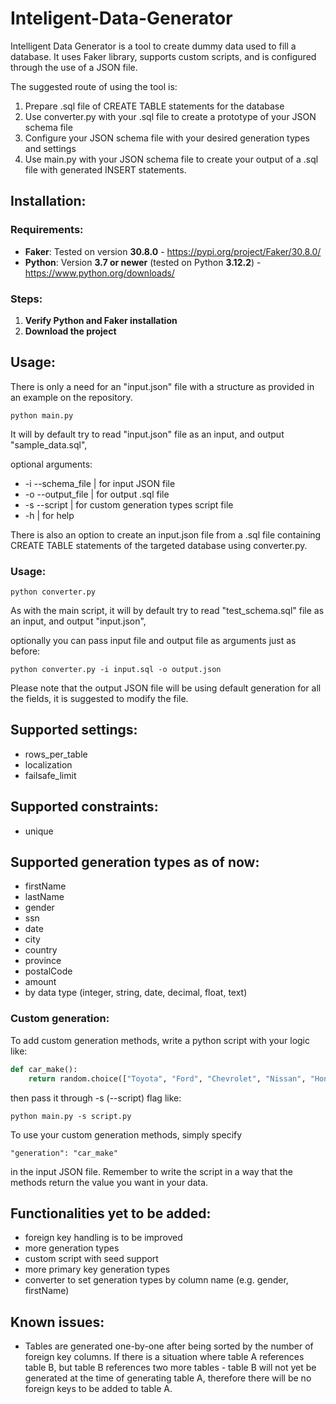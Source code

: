 # Inteligent-Data-Generator

Intelligent Data Generator is a tool to create dummy data used to fill a database. It uses Faker library, supports custom scripts, and is configured through the use of a JSON file.

The suggested route of using the tool is:
1. Prepare .sql file of CREATE TABLE statements for the database
2. Use converter.py with your .sql file to create a prototype of your JSON schema file
3. Configure your JSON schema file with your desired generation types and settings
4. Use main.py with your JSON schema file to create your output of a .sql file with generated INSERT statements.

## Installation:

### Requirements:
- **Faker**: Tested on version **30.8.0** - https://pypi.org/project/Faker/30.8.0/
- **Python**: Version **3.7 or newer** (tested on Python **3.12.2**) - https://www.python.org/downloads/

### Steps:

1. **Verify Python and Faker installation**
2. **Download the project**
  
## Usage:

There is only a need for an "input.json" file with a structure as provided in an example on the repository.

```
python main.py
```
It will by default try to read "input.json" file as an input, and output "sample_data.sql",

optional arguments:
- -i --schema_file | for input JSON file 
- -o --output_file | for output .sql file
- -s --script | for custom generation types script file
- -h | for help

There is also an option to create an input.json file from a .sql file containing CREATE TABLE statements of the targeted database using converter.py.

### Usage:

```
python converter.py
```
As with the main script, it will by default try to read "test_schema.sql" file as an input, and output "input.json",

optionally you can pass input file and output file as arguments just as before: 

```
python converter.py -i input.sql -o output.json
```

Please note that the output JSON file will be using default generation for all the fields, it is suggested to modify the file.

## Supported settings:
- rows_per_table
- localization
- failsafe_limit

## Supported constraints:
- unique

## Supported generation types as of now:
- firstName
- lastName
- gender
- ssn
- date
- city
- country
- province
- postalCode
- amount
- by data type (integer, string, date, decimal, float, text)

### Custom generation:
To add custom generation methods, write a python script with your logic like:

```python
def car_make():
    return random.choice(["Toyota", "Ford", "Chevrolet", "Nissan", "Honda", "Jeep", "Dodge", "Subaru", "Hyundai", "BMW"])
```

 then pass it through -s (--script) flag like:
```
python main.py -s script.py
```
To use your custom generation methods, simply specify 
```
"generation": "car_make"
```
in the input JSON file. Remember to write the script in a way that the methods return the value you want in your data.

## Functionalities yet to be added:
- foreign key handling is to be improved
- more generation types
- custom script with seed support
- more primary key generation types
- converter to set generation types by column name (e.g. gender, firstName)

## Known issues:
- Tables are generated one-by-one after being sorted by the number of foreign key columns. If there is a situation where table A references table B, but table B references two more tables - table B will not yet be generated at the time of generating table A, therefore there will be no foreign keys to be added to table A.